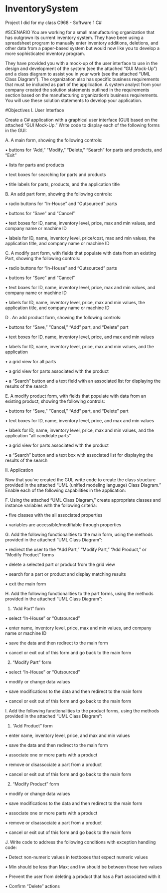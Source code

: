 # InventorySystem
Project I did for my class C968 - Software 1 C#

#SCENARIO
You are working for a small manufacturing organization that has outgrown its current inventory system. 
They have been using a spreadsheet program to manually enter inventory additions, deletions, 
and other data from a paper-based system but would now like you to develop a more sophisticated inventory program.

They have provided you with a mock-up of the user interface to use in the design and development of the system (see the attached “GUI Mock-Up”) and a class diagram to assist you in your work (see the attached “UML Class Diagram”). 
The organization also has specific business requirements that must be included as part of the application. A system analyst from your company created the solution statements outlined in the requirements section based on the manufacturing organization’s business requirements. You will use these solution statements to develop your application.

#Objectives
I. User Interface



Create a C# application with a graphical user interface (GUI) based on the attached “GUI Mock-Up.” Write code to display each of the following forms in the GUI:



A.  A main form, showing the following controls:

•  buttons for “Add,” “Modify,” “Delete,” “Search” for parts and products, and “Exit”

•  lists for parts and products

• text boxes for searching for parts and products

•  title labels for parts, products, and the application title



B.  An add part form, showing the following controls:

•  radio buttons for “In-House” and “Outsourced” parts

•  buttons for “Save” and “Cancel”

•  text boxes for ID, name, inventory level, price, max and min values, and company name or machine ID

•  labels for ID, name, inventory level, price/cost, max and min values, the application title, and company name or machine ID



C.  A modify part form, with fields that populate with data from an existing Part, showing the following controls:

•  radio buttons for “In-House” and “Outsourced” parts

•  buttons for “Save” and “Cancel”

•  text boxes for ID, name, inventory level, price, max and min values, and company name or machine ID

•  labels for ID, name, inventory level, price, max and min values, the application title, and company name or machine ID



D .  An add product form, showing the following controls:

•  buttons for “Save,” “Cancel,” “Add” part, and “Delete” part

•  text boxes for ID, name, inventory level, price, and max and min values

•  labels for ID, name, inventory level, price, max and min values, and the application

•  a grid view for all parts

•  a grid view for parts associated with the product

•  a “Search” button and a text field with an associated list for displaying the results of the search



E.  A modify product form, with fields that populate with data from an existing product, showing the following controls:

•  buttons for “Save,” “Cancel,” “Add” part, and “Delete” part

•  text boxes for ID, name, inventory level, price, and max and min values

•  labels for ID, name, inventory level, price, max and min values, and the application “all candidate parts”

•  a grid view for parts associated with the product

•  a “Search” button and a text box with associated list for displaying the results of the search



II. Application



Now that you’ve created the GUI, write code to create the class structure provided in the attached “UML (unified modeling language) Class Diagram.” Enable each of the following capabilities in the application:



F.  Using the attached “UML Class Diagram,” create appropriate classes and instance variables with the following criteria:

•  five classes with the all associated properties

•  variables are accessible/modifiable through properties



G.  Add the following functionalities to the main form, using the methods provided in the attached “UML Class Diagram”:

•  redirect the user to the “Add Part,” “Modify Part,” “Add Product,” or “Modify Product” forms

•  delete a selected part or product from the grid view

•  search for a part or product and display matching results

•  exit the main form



H.  Add the following functionalities to the part forms, using the methods provided in the attached “UML Class Diagram”:

1.   “Add Part” form

•  select “In-House” or “Outsourced”

•  enter name, inventory level, price, max and min values, and company name or machine ID

•  save the data and then redirect to the main form

•  cancel or exit out of this form and go back to the main form

2.   “Modify Part” form

•  select “In-House” or “Outsourced”

•  modify or change data values

•  save modifications to the data and then redirect to the main form

•  cancel or exit out of this form and go back to the main form



I.  Add the following functionalities to the product forms, using the methods provided in the attached “UML Class Diagram”:

1.   “Add Product” form

•  enter name, inventory level, price, and max and min values

•  save the data and then redirect to the main form

•  associate one or more parts with a product

•  remove or disassociate a part from a product

•  cancel or exit out of this form and go back to the main form

2.   “Modify Product” form

•  modify or change data values

•  save modifications to the data and then redirect to the main form

•  associate one or more parts with a product

•  remove or disassociate a part from a product

•  cancel or exit out of this form and go back to the main form



J.  Write code to address the following conditions with exception handling code:

•  Detect non-numeric values in textboxes that expect numeric values

•  Min should be less than Max; and Inv should be between those two values

•  Prevent the user from deleting a product that has a Part associated with it

•  Confirm “Delete” actions
